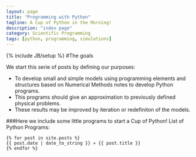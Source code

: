 ```yaml
---
layout: page
title: "Programming with Python"
tagline: A Cup of Python in the Morning!
description: "index page"
category: Scientific Programming
tags: [python, programming, simulations]
---
```

{% include JB/setup %}
#The goals

We start this serie of posts by defining our purposes:

* To develop small and simple models using programming elements and structures based on Numerical Methods notes to develop Python programs. 
* This programs should give an approximation to previously defined physical problems.
* These results may be improved by iteration or redefiniton of the models.

###Here we include some little programs to start a Cup of Python!
List of Python Programs:

    {% for post in site.posts %}
    {{ post.date | date_to_string }} » {{ post.title }}
    {% endfor %} 
